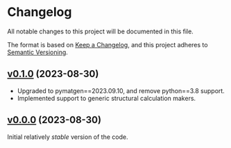 # Changelog
All notable changes to this project will be documented in this file.

The format is based on [Keep a Changelog](https://keepachangelog.com/en/1.0.0/),
and this project adheres to [Semantic Versioning](https://semver.org/spec/v2.0.0.html).

## [v0.1.0](https://github.com/CederGroupHub/WFacer/tree/0.0.0) (2023-08-30)
-   Upgraded to pymatgen==2023.09.10, and remove python==3.8 support.
-   Implemented support to generic structural calculation makers.

## [v0.0.0](https://github.com/CederGroupHub/WFacer/tree/0.0.0) (2023-08-30)
Initial relatively *stable* version of the code.
